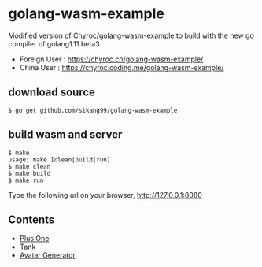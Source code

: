 # golang-wasm-example

Modified version of [Chyroc/golang-wasm-example](https://github.com/Chyroc/golang-wasm-example)
to build with the new go compiler of golang1.11.beta3.

- Foreign User : https://chyroc.cn/golang-wasm-example/
- China User : https://chyroc.coding.me/golang-wasm-example/

## download source
```
$ go get github.com/sikang99/golang-wasm-example
```

## build wasm and server
```
$ make 
usage: make [clean|build|run]
$ make clean
$ make build
$ make run
```

Type the following url on your browser, http://127.0.0.1:8080 

## Contents

- [Plus One](https://chyroc.cn/golang-wasm-example/plus-one/)
- [Tank](https://chyroc.cn/golang-wasm-example/tank/)
- [Avatar Generator](http://chyroc.cn/golang-wasm-example/generate_avatar/)
